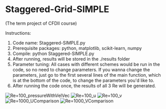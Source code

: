 # Staggered-Grid-SIMPLE
(The term project of CFDII course)

Instructions:
1. Code name: Staggered-SIMPLE.py
2. Prerequisite packages: python, matplotlib, scikit-learn, numpy
3. Compile: python Staggered-SIMPLE.py
4. After running, results will be stored in the ./results folder
5. Parameter tuning: All cases with different schemes would be run in the code, so no need to change parameters. If you wanna change the parameters, just go to the first several lines of the main function, which is at the bottom of the code, to change the parameters you'd like to.
6. After running the code once, the results of all 3 Re will be generated.

![Re=100_pressureWithVelVec](https://user-images.githubusercontent.com/23325233/168652976-2d275827-fb12-4817-a54b-b541e2cd3458.png)
![Re=100_u](https://user-images.githubusercontent.com/23325233/168652995-248e7f7f-3583-4d1a-9658-8445d71072fc.png)
![Re=100_v](https://user-images.githubusercontent.com/23325233/168653005-bc1e5885-668a-4241-9495-a6541c3f098c.png)
![Re=1000_UComparison](https://user-images.githubusercontent.com/23325233/168653036-97f764b7-1948-4fb3-941e-5fa1a6256d61.png)
![Re=1000_VComparison](https://user-images.githubusercontent.com/23325233/168653046-c6885b5e-9c97-4910-b0ca-6947d6a2d1f9.png)
